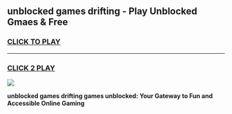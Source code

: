 
## unblocked games drifting - Play Unblocked Gmaes & Free
<h3>
<a href="https://premium.freeplayer.one?title=unblocked_games_drifting&ref=19F">CLICK TO PLAY</a></h3>
<hr>

<h3>
<a href="https://premium.freeplayer.one?title=unblocked_games_drifting&ref=19F">CLICK 2 PLAY</a>
  
</h3>

<a href="https://premium.freeplayer.one?title=unblocked_games_drifting&ref=19F/"><img src="https://clearcache.store/games.png"></a>


**unblocked games drifting games unblocked: Your Gateway to Fun and Accessible Online Gaming**
